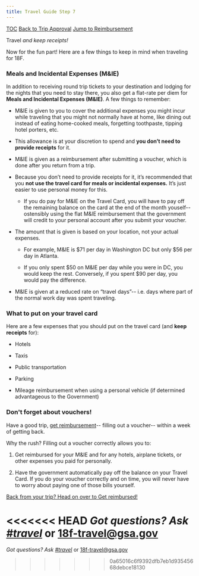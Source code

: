 ```yaml
---
title: Travel Guide Step 7
---
```


[TOC](/travel-guide-table-of-contents)
[Back to Trip Approval](/travel-guide-3-approval)
[Jump to Reimbursement](/travel-guide-5-reimbursement)

Travel _and keep receipts!_

Now for the fun part! Here are a few things to keep in mind when traveling for 18F.

### Meals and Incidental Expenses (M&IE)

In addition to receiving round trip tickets to your destination and lodging for the nights that you need to stay there, you also get a flat-rate per diem for **Meals and Incidental Expenses (M&IE)**. A few things to remember:

* M&IE is given to you to cover the additional expenses you might incur while traveling that you might not normally have at home, like dining out instead of eating home-cooked meals, forgetting toothpaste, tipping hotel porters, etc.

* This allowance is at your discretion to spend and **you don’t need to provide receipts** for it.

* M&IE is given as a reimbursement after submitting a voucher, which is done after you return from a trip.

* Because you don’t need to provide receipts for it, it’s recommended that you **not use the travel card for meals or incidental expenses.** It’s just easier to use personal money for this.

    * If you do pay for M&IE on the Travel Card, you will have to pay off the remaining balance on the card at the end of the month youself-- ostensibly using the flat M&IE reimbursement that the government will credit to your personal account after you submit your voucher.

* The amount that is given is based on your location, not your actual expenses.

    * For example, M&IE is $71 per day in Washington DC but only $56 per day in Atlanta.

    * If you only spent $50 on M&IE per day while you were in DC, you would keep the rest. Conversely, if you spent $90 per day, you would pay the difference.

* M&IE is given at a reduced rate on “travel days”-- i.e. days where part of the normal work day was spent traveling.

### What to put on your travel card
Here are a few expenses that you should put on the travel card (and **keep receipts** for):

* Hotels

* Taxis

* Public transportation

* Parking

* Mileage reimbursement when using a personal vehicle (if determined advantageous to the Government)

### Don't forget about vouchers!
Have a good trip, [get reimbursement](/travel-guide-5-reimbursement)-- filling out a voucher-- within a week of getting back.

Why the rush? Filling out a voucher correctly allows you to:

1. Get reimbursed for your M&IE and for any hotels, airplane tickets, or other expenses you paid for personally.

2. Have the government automatically pay off the balance on your Travel Card. If you do your voucher correctly and on time, you will never have to worry about paying one of those bills yourself.

[Back from your trip? Head on over to Get reimbursed!](/travel-guide-5-reimbursement)

<<<<<<< HEAD
*Got questions? Ask [#travel](https://18f.slack.com/messages/travel)* or [18f-travel@gsa.gov](mailto:18f-travel@gsa.gov)
=======
*Got questions? Ask [#travel](https://gsa-tts.slack.com/messages/travel)* or [18f-travel@gsa.gov](mailto:18f-travel@gsa.gov)
>>>>>>> 0a65016c6f9392dfb7eb1d93545668debce18130
